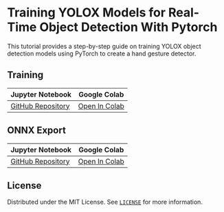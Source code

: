 # Training YOLOX Models for Real-Time Object Detection With Pytorch
This tutorial provides a step-by-step guide on training YOLOX object detection models using PyTorch to create a hand gesture detector. 





## Training

| Jupyter Notebook                                             | Google Colab                                                 |
| ------------------------------------------------------------ | ------------------------------------------------------------ |
| [GitHub Repository](https://github.com/cj-mills/pytorch-yolox-object-detection-tutorial-code/blob/main/notebooks/pytorch-yolox-object-detector-training.ipynb) | [Open In Colab](https://colab.research.google.com/github/cj-mills/pytorch-yolox-object-detection-tutorial-code/blob/main/notebooks/pytorch-yolox-object-detector-training-colab.ipynb) |



## ONNX Export

| Jupyter Notebook                                             | Google Colab                                                 |
| ------------------------------------------------------------ | ------------------------------------------------------------ |
| [GitHub Repository](https://github.com/cj-mills/pytorch-yolox-object-detection-tutorial-code/blob/main/notebooks/pytorch-yolox-object-detector-onnx-export.ipynb) | [Open In Colab](https://colab.research.google.com/github/cj-mills/pytorch-yolox-object-detection-tutorial-code/blob/main/notebooks/pytorch-yolox-object-detector-onnx-export-colab.ipynb) |



## License

Distributed under the MIT License. See [`LICENSE`](./LICENSE) for more information.
